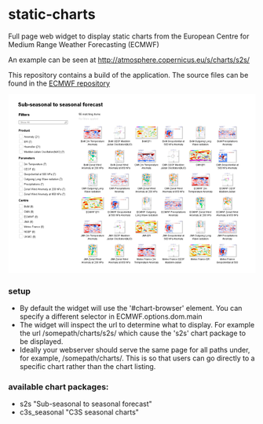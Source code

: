# static-charts
Full page web widget to display static charts from the European Centre for Medium Range Weather Forecasting (ECMWF)

An example can be seen at http://atmosphere.copernicus.eu/s/charts/s2s/

This repository contains a build of the application. The source files can be found in the [ECMWF repository](https://software.ecmwf.int/stash/projects/WEB/repos/node-modules/browse)

![Screenshot](s2s_landing-620.png)

### setup

 * By default the widget will use the '#chart-browser' element. You can specify a different selector in ECMWF.options.dom.main
 * The widget will inspect the url to determine what to display. For example the url /somepath/charts/s2s/ which cause the 's2s' chart package to be displayed.
 * Ideally your webserver should serve the same page for all paths under, for example, /somepath/charts/. This is so that users can go directly to a specific chart rather than the chart listing.

### available chart packages:

* s2s "Sub-seasonal to seasonal forecast"
* c3s_seasonal "C3S seasonal charts"
